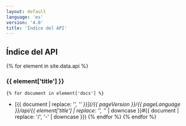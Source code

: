 ```yaml
---
layout: default
language: 'es'
version: '4.0'
title: 'Índice del API'
---
```


## Índice del API
{% for element in site.data.api %}
### {{ element['title'] }}
    {% for document in element['docs'] %}
* [{{ document | replace: '_', '\' }}](/{{ pageVersion }}/{{ pageLanguage }}/api/{{ element['title'] | replace: '\', '_' | downcase }}#{{ document | replace: '/', '-' | downcase }})
    {% endfor %}
{% endfor %}
